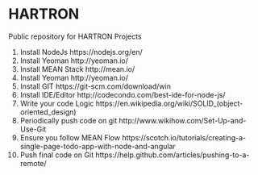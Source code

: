 # HARTRON
Public repository for HARTRON Projects

<ol>

<li>Install NodeJs	https://nodejs.org/en/</li>
<li>Install Yeoman	http://yeoman.io/</li>
<li>Install MEAN Stack	http://mean.io/</li>
<li>Install Yeoman	http://yeoman.io/</li>
<li>Install GIT	https://git-scm.com/download/win</li>
<li>Install IDE/Editor	http://codecondo.com/best-ide-for-node-js/</li>
<li>Write your code Logic	https://en.wikipedia.org/wiki/SOLID_(object-oriented_design)</li>
<li>Periodically push code on git	http://www.wikihow.com/Set-Up-and-Use-Git</li>
<li>Ensure you follow MEAN Flow	https://scotch.io/tutorials/creating-a-single-page-todo-app-with-node-and-angular</li>
<li>Push final code on Git	https://help.github.com/articles/pushing-to-a-remote/</li>
</ol>
